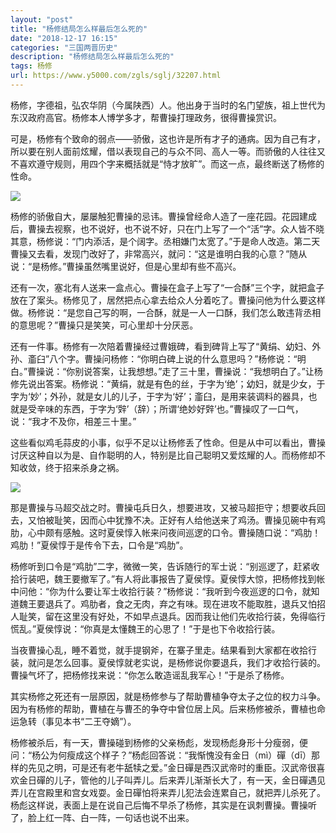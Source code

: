 ```yaml
---
layout: "post"
title: "杨修结局怎么样最后怎么死的"
date: "2018-12-17 16:15"
categories: "三国两晋历史"
description: "杨修结局怎么样最后怎么死的"
tags: 杨修
url: https://www.y5000.com/zgls/sglj/32207.html
---
```






杨修，字德祖，弘农华阴（今属陕西）人。他出身于当时的名门望族，祖上世代为东汉政府高官。杨修本人博学多才，帮曹操打理政务，很得曹操赏识。

可是，杨修有个致命的弱点——骄傲，这也许是所有才子的通病。因为自己有才，所以要在别人面前炫耀，借以表现自己的与众不同、高人一等。而骄傲的人往往又不喜欢遵守规则，用四个字来概括就是“恃才放旷”。而这一点，最终断送了杨修的性命。

![](https://img.y5000.com/uploads/allimg/180828/8-1PRQ0014AV.jpg)

杨修的骄傲自大，屡屡触犯曹操的忌讳。曹操曾经命人造了一座花园。花园建成后，曹操去视察，也不说好，也不说不好，只在门上写了一个“活”字。众人皆不晓其意，杨修说：“门内添活，是个阔字。丞相嫌门太宽了。”于是命人改造。第二天曹操又去看，发现门改好了，非常高兴，就问：“这是谁明白我的心意？”随从说：“是杨修。”曹操虽然嘴里说好，但是心里却有些不高兴。

还有一次，塞北有人送来一盒点心。曹操在盒子上写了“一合酥”三个字，就把盒子放在了案头。杨修见了，居然把点心拿去给众人分着吃了。曹操问他为什么要这样做。杨修说：“是您自己写的啊，一合酥，就是一人一口酥，我们怎么敢违背丞相的意思呢？”曹操只是笑笑，可心里却十分厌恶。

还有一件事。杨修有一次陪着曹操经过曹娥碑，看到碑背上写了“黄绢、幼妇、外孙、齑臼”八个字。曹操问杨修：“你明白碑上说的什么意思吗？”杨修说：“明白。”曹操说：“你别说答案，让我想想。”走了三十里，曹操说：“我想明白了。”让杨修先说出答案。杨修说：“黄绢，就是有色的丝，于字为‘绝’；幼妇，就是少女，于字为‘妙’；外孙，就是女儿的儿子，于字为‘好’；齑臼，是用来装调料的器具，也就是受辛味的东西，于字为‘辤’（辞）；所谓‘绝妙好辤’也。”曹操叹了一口气，说：“我才不及你，相差三十里。”

这些看似鸡毛蒜皮的小事，似乎不足以让杨修丢了性命。但是从中可以看出，曹操讨厌这种自以为是、自作聪明的人，特别是比自己聪明又爱炫耀的人。而杨修却不知收敛，终于招来杀身之祸。

![](https://img.y5000.com/uploads/allimg/180828/8-1PRQ00202J6.jpg)

那是曹操与马超交战之时。曹操屯兵日久，想要进攻，又被马超拒守；想要收兵回去，又怕被耻笑，因而心中犹豫不决。正好有人给他送来了鸡汤。曹操见碗中有鸡肋，心中颇有感触。这时夏侯惇入帐来问夜间巡逻的口令。曹操随口说：“鸡肋！鸡肋！”夏侯惇于是传令下去，口令是“鸡肋”。

杨修听到口令是“鸡肋”二字，微微一笑，告诉随行的军士说：“别巡逻了，赶紧收拾行装吧，魏王要撤军了。”有人将此事报告了夏侯惇。夏侯惇大惊，把杨修找到帐中问他：“你为什么要让军士收拾行装？”杨修说：“我听到今夜巡逻的口令，就知道魏王要退兵了。鸡肋者，食之无肉，弃之有味。现在进攻不能取胜，退兵又怕招人耻笑，留在这里没有好处，不如早点退兵。因而我让他们先收拾行装，免得临行慌乱。”夏侯惇说：“你真是太懂魏王的心思了！”于是也下令收拾行装。

当夜曹操心乱，睡不着觉，就手提钢斧，在寨子里走。结果看到大家都在收拾行装，就问是怎么回事。夏侯惇就老实说，是杨修说你要退兵，我们才收拾行装的。曹操气坏了，把杨修找来说：“你怎么敢造谣乱我军心！”于是杀了杨修。

其实杨修之死还有一层原因，就是杨修参与了帮助曹植争夺太子之位的权力斗争。因为有杨修的帮助，曹植在与曹丕的争夺中曾位居上风。后来杨修被杀，曹植也命运急转（事见本书“二王夺嫡”）。

杨修被杀后，有一天，曹操碰到杨修的父亲杨彪，发现杨彪身形十分瘦弱，便问：“杨公为何瘦成这个样子？”杨彪回答说：“我惭愧没有金日（mì）磾（dī）那样的先见之明，可是还有老牛舐犊之爱。”金日磾是西汉武帝时的重臣。汉武帝很喜欢金日磾的儿子，管他的儿子叫弄儿。后来弄儿渐渐长大了，有一天，金日磾遇见弄儿在宫殿里和宫女戏耍。金日磾怕将来弄儿犯法会连累自己，就把弄儿杀死了。杨彪这样说，表面上是在说自己后悔不早杀了杨修，其实是在讽刺曹操。曹操听了，脸上红一阵、白一阵，一句话也说不出来。
